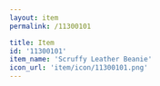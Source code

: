```yaml
---
layout: item
permalink: /11300101

title: Item
id: '11300101'
item_name: 'Scruffy Leather Beanie'
icon_url: 'item/icon/11300101.png'
---
```

